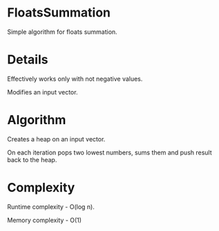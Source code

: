 # FloatsSummation
Simple algorithm for floats summation.

# Details
Effectively works only with not negative values.

Modifies an input vector.

# Algorithm
Creates a heap on an input vector.

On each iteration pops two lowest numbers, sums them and push result back to the heap.

# Complexity
Runtime complexity - O(log n).

Memory complexity - O(1)
